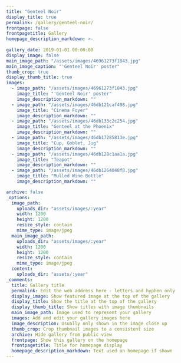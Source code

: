 ```yaml
---
title: "Genteel Noir"
display_title: true
permalink: /gallery/genteel-noir/
frontpage: false
frontpagetitle: Gallery
homepage_description_markdown: >-
  
gallery_date: 2019-01-01 00:00:00
display_image: false
main_image_path: "/assets/images/46961273f1843.jpg"
main_image_caption: "'Genteel Noir' poster"
thumb_crop: true
display_thumb_title: true
images:
  - image_path: "/assets/images/46961273f1843.jpg"
    image_title: "'Genteel Noir' poster"
    image_description_markdown: ""
  - image_path: "/assets/images/46db121caf498.jpg"
    image_title: "Cinema Foyer"
    image_description_markdown: ""
  - image_path: "/assets/images/46db133c2c254.jpg"
    image_title: "Genteel at the Phoenix"
    image_description_markdown: ""
  - image_path: "/assets/images/46db17285813e.jpg"
    image_title: "Cup, Goblet, Jug"
    image_description_markdown: ""
  - image_path: "/assets/images/46db128c1aa1a.jpg"
    image_title: "Teapot"
    image_description_markdown: ""
  - image_path: "/assets/images/46db1264048f8.jpg"
    image_title: "Mulled Wine Bottle"
    image_description_markdown: ""

archive: false
_options:
  image_path:
    uploads_dir: "assets/images/:year"
    width: 1200
    height: 1200
    resize_style: contain
    mime_type: image/jpeg
  main_image_path:
    uploads_dir: "assets/images/:year"
    width: 1200
    height: 1200
    resize_style: contain
    mime_type: image/jpeg
  content:
    uploads_dir: "assets/:year"
_comments:
  title: Gallery title
  permalink: Edit the web address here - letters and hyphen only
  display_image: Show featured image at the top of the gallery
  display_title: Show the title at the top of the gallery
  display_thumb_title: Show titles with image thumbnails 
  main_image_path: Image used to represent your gallery
  images: Add and edit your gallery images here
  image_description: Usually only shown in the image close up
  thumb_crop: Crop thumbnail images to a consistent size
  archive: Hide gallery from public view
  frontpage: Show this gallery on the homepage
  frontpagetitle: Title for homepage display
  homepage_description_markdown: Text used on homepage if shown
---
```


